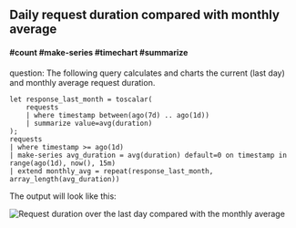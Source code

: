 ## Daily request duration compared with monthly average
#### #count #make-series #timechart #summarize


question: The following query calculates and charts the current (last day) and monthly average request duration.

```
let response_last_month = toscalar(
    requests
    | where timestamp between(ago(7d) .. ago(1d))
    | summarize value=avg(duration) 
);
requests
| where timestamp >= ago(1d)
| make-series avg_duration = avg(duration) default=0 on timestamp in range(ago(1d), now(), 15m) 
| extend monthly_avg = repeat(response_last_month, array_length(avg_duration))
```

The output will look like this:
<p><img src="~/examples/images/current-duration-vs-monthly-average.png" alt="Request duration over the last day compared with the monthly average"></p>